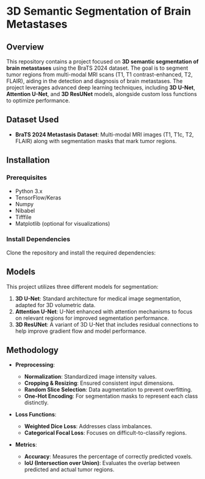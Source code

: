 # 3D Semantic Segmentation of Brain Metastases

## Overview
This repository contains a project focused on **3D semantic segmentation of brain metastases** using the BraTS 2024 dataset. The goal is to segment tumor regions from multi-modal MRI scans (T1, T1 contrast-enhanced, T2, FLAIR), aiding in the detection and diagnosis of brain metastases. The project leverages advanced deep learning techniques, including **3D U-Net**, **Attention U-Net**, and **3D ResUNet** models, alongside custom loss functions to optimize performance.

## Dataset Used
- **BraTS 2024 Metastasis Dataset**: Multi-modal MRI images (T1, T1c, T2, FLAIR) along with segmentation masks that mark tumor regions.

## Installation

### Prerequisites
- Python 3.x
- TensorFlow/Keras
- Numpy
- Nibabel
- Tifffile
- Matplotlib (optional for visualizations)

### Install Dependencies
Clone the repository and install the required dependencies:
## Models
This project utilizes three different models for segmentation:
1. **3D U-Net**: Standard architecture for medical image segmentation, adapted for 3D volumetric data.
2. **Attention U-Net**: U-Net enhanced with attention mechanisms to focus on relevant regions for improved segmentation performance.
3. **3D ResUNet**: A variant of 3D U-Net that includes residual connections to help improve gradient flow and model performance.

## Methodology
- **Preprocessing**:
  - **Normalization**: Standardized image intensity values.
  - **Cropping & Resizing**: Ensured consistent input dimensions.
  - **Random Slice Selection**: Data augmentation to prevent overfitting.
  - **One-Hot Encoding**: For segmentation masks to represent each class distinctly.

- **Loss Functions**:
  - **Weighted Dice Loss**: Addresses class imbalances.
  - **Categorical Focal Loss**: Focuses on difficult-to-classify regions.

- **Metrics**:
  - **Accuracy**: Measures the percentage of correctly predicted voxels.
  - **IoU (Intersection over Union)**: Evaluates the overlap between predicted and actual tumor regions.


